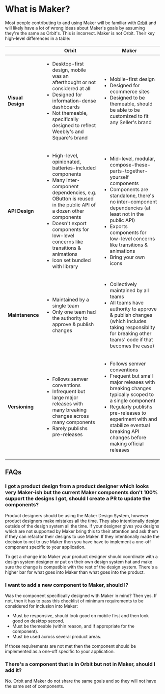 # What is Maker?

Most people contributing to and using Maker will be familiar with [Orbit](https://github.com/square/orbit) and will likely have a lot of wrong ideas about Maker's goals by assuming they're the same as Orbit's. This is incorrect. Maker is not Orbit. Their key high-level differences in a table:

| | Orbit | Maker |
|-|-------|-------|
| **Visual Design** | <ul><li>Desktop-first design, mobile was an afterthought or not considered at all</li><li>Designed for information-dense dashboards</li><li>Not themeable, specifically designed to reflect Weebly's and Square's brand</li></ul> | <ul><li>Mobile-first design</li><li>Designed for ecommerce sites</li><li>Designed to be themeable, should be able to be customized to fit any Seller's brand</li></ul> |
| **API Design** | <ul><li>High-level, opinionated, batteries-included components</li><li>Many inter-component dependencies, e.g. OButton is reused in the public API of a dozen other components</li><li>Doesn't export components for low-level concerns like transitions & animations</li><li>Icon set bundled with library</li></ul> | <ul><li>Mid-level, modular, compose-these-parts-together-yourself components</li><li>Components are standalone, there's no inter-component dependencies (at least not in the public API)</li><li>Exports components for low-level concerns like transitions & animations</li><li>Bring your own icons</li></ul> |
| **Maintanence** | <ul><li>Maintained by a single team</li><li>Only one team had the authority to approve & publish changes</li></ul> | <ul><li>Collectively maintained by all teams</li><li>All teams have authority to approve & publish changes (which includes taking responsiblity for breaking other teams' code if that becomes the case)</li></ul> |
| **Versioning** | <ul><li>Follows semver conventions</li><li>Infrequent but large major releases with many breaking changes across many components</li><li>Rarely publishs pre-releases</li></ul> | <ul><li>Follows semver conventions</li><li>Frequent but small major releases with breaking changes typically scoped to a single component</li><li>Regularly publishs pre-releases to experiment with and stabilize eventual breaking API changes before making official releases</li></ul> |

## FAQs

### I got a product design from a product designer which looks very Maker-ish but the current Maker components don't 100% support the designs I got, should I create a PR to update the components?

Product designers should be using the Maker Design System, however product designers make mistakes all the time. They also intentionally design outside of the design system all the time. If your designer gives you designs which are not supported by Maker bring this to their attention and ask them if they can refactor their designs to use Maker. If they intentionally made the decision to not to use Maker then you have have to implement a one-off component specific to your application.

To get a change into Maker your product designer should coordinate with a design system designer or put on their own design system hat and make sure the change is compatible with the rest of the design system. There's a higher bar for what goes into Maker than what goes into the product.

### I want to add a new component to Maker, should I?

Was the component specifically designed with Maker in mind? Then yes. If not, then it has to pass this checklist of minimum requirements to be considered for inclusion into Maker:

- Must be responsive, should look good on mobile first and then look good on desktop second.
- Must be themeable (within reason, and if appropriate for the component).
- Must be used across several product areas.

If those requirements are not met then the component should be implemented as a one-off specific to your application.

### There's a component that is in Orbit but not in Maker, should I add it?

No. Orbit and Maker do not share the same goals and so they will not have the same set of components.
